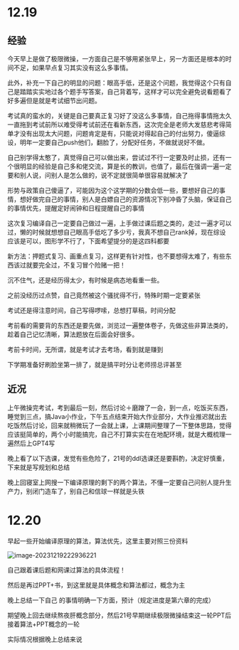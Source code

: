 # 12.19

## 经验

今天早上是做了极限微操，一方面自己是不够用紧张早上，另一方面还是根本的时间不足，如果早点复习其实没有这么多事情。

此外，补充一下自己的明显的问题：眼高手低，还是这个问题，我觉得这个只有自己是踏踏实实地过各个题手写答案，自己背着写，这样才可以完全避免说看题看了好多遍但是就是考试细节出问题。

考试真的蛮水的，关键是自己要真正复习好了没这么多事情，自己拖得事情拖太久一直拖到考试前所以难受得考试前还在看新东西，这次完全是老师大发慈悲考得简单才没有出现太大问题，问题肯定是有，只能说对得起自己的付出努力，傻逼综设，明年一定要自己push他们，翻脸了，分配好任务，不做就说好不做。

自己别学得太憨了，真觉得自己可以做出来，尝试过不行一定要及时止损，还有一个很明显的经验是自己多和佬交流，算是长的教训，也值了，最后在强调一遍一定要和别人说，问别人是怎么做的，说不定就很简单很容易就解决了

形势与政策自己傻逼了，可能因为这个这学期的分数会低一些，要想好自己的事情，想好做完自己的事情，别人是白嫖自己的资源情况下别冲昏了头脑，保证自己的事情优先，提醒定好闹钟和日程提醒自己的事情

这次复习编译自己一定要自己做过一遍，上手做过课后题之类的，走过一遍才可以过，懒的时候就想想自己眼高手低吃了多少亏，我真不想自己rank掉，现在综设应该是可以，图形学不行了，下面希望提分的是这四科都要

新方法：押题式复习、画重点复习，这样更有针对性，也不要想得太难了，有些东西该过就要完全过，不复习冒个险赌一把！

沉不住气，还是经历得太少，有时候是病态地看重一些。

之前没经历过点赞，自己竟然被这个骚扰得不行，特殊时期一定要紧张

考试还是得注意时间，自己写得啰嗦，总想打草稿，时间分配

考前看的需要背的东西还是要先做，浏览过一遍整体卷子，先做这些非算法类的，趁着自己记忆清晰，算法题放在后面会好很多。

考前卡时间，无所谓，就是考试才去考场，看到就是赚到

下学期准备好刷脸坐第一排了，就是搞平时分让老师捞总评甚至

## 近况

上午微操完考试，考到最后一刻，然后讨论＋磨蹭了一会，到一点，吃饭买东西，睡觉到三点，搞Java小作业，下午五点结束开始大作业部分，大作业推迟就出去吃饭然后讨论，回来就稍微玩了一会就上课，上课期间整理了一下整体思路，觉得应该挺简单的，两个小时能搞完，自己不打算实实在在地配环境，就是大概梳理一遍然后上GPT4写

晚上看了以下选课，发觉有些危险了，21号的ddl选课还是要斟酌，决定好慎重，下来就是写规划和总结

晚上回寝室上网搜一下编译原理的剩下的两个算法，不懂一定要自己问别人提升生产力，别闭门造车了，别自己和信球一样就是头铁

# 12.20

早起一些开始编译原理的算法，算法优先，这里主要对照三份资料

![image-20231219222936221](https://cdn.jsdelivr.net/gh/LiZaiyuan0619/Temp-Pics/img/image-20231219222936221.png)

自己跟着课后题和网课过算法的具体流程！

然后是再过PPT+书，到这里就是具体概念和算法都过，概念为主

晚上总结一下自己 的事情明确一下方面，预计（规定进度是第六章的完成）

期望晚上回去继续熬夜肝概念部分，然后21号早期继续极限微操结束这一轮PPT后接着算法+PPT概念的一轮

实际情况根据晚上总结来说 
